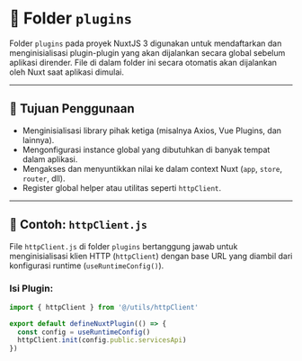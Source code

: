 # 📁 Folder `plugins`

Folder `plugins` pada proyek NuxtJS 3 digunakan untuk mendaftarkan dan menginisialisasi plugin-plugin yang akan dijalankan secara global sebelum aplikasi dirender. File di dalam folder ini secara otomatis akan dijalankan oleh Nuxt saat aplikasi dimulai.

---

## 🔧 Tujuan Penggunaan

- Menginisialisasi library pihak ketiga (misalnya Axios, Vue Plugins, dan lainnya).
- Mengonfigurasi instance global yang dibutuhkan di banyak tempat dalam aplikasi.
- Mengakses dan menyuntikkan nilai ke dalam context Nuxt (`app`, `store`, `router`, dll).
- Register global helper atau utilitas seperti `httpClient`.

---

## 📄 Contoh: `httpClient.js`

File `httpClient.js` di folder `plugins` bertanggung jawab untuk menginisialisasi klien HTTP (`httpClient`) dengan base URL yang diambil dari konfigurasi runtime (`useRuntimeConfig()`).

### Isi Plugin:

```js
import { httpClient } from '@/utils/httpClient'

export default defineNuxtPlugin(() => {
  const config = useRuntimeConfig()
  httpClient.init(config.public.servicesApi)
})
